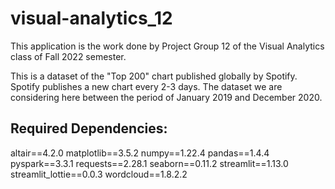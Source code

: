 # visual-analytics_12

This application is the work done by Project Group 12 of the Visual Analytics class of Fall 2022 semester.

This is a dataset of the "Top 200" chart published globally by Spotify. Spotify publishes a new chart every 2-3 days. The dataset we are considering here between the period of January 2019 and December 2020.

## Required Dependencies:
altair==4.2.0
matplotlib==3.5.2
numpy==1.22.4
pandas==1.4.4
pyspark==3.3.1
requests==2.28.1
seaborn==0.11.2
streamlit==1.13.0
streamlit_lottie==0.0.3
wordcloud==1.8.2.2
